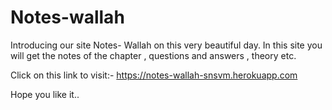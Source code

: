 # Notes-wallah
Introducing our site Notes- Wallah on this very beautiful day.
In this site you will get the notes of the chapter , questions and answers , theory etc.

Click on this link to visit:-
https://notes-wallah-snsvm.herokuapp.com


Hope you like it..
